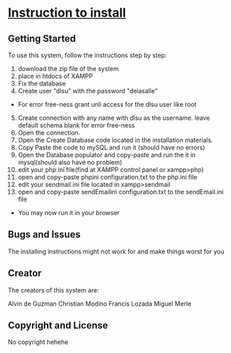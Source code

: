 # [Instruction to install](https://github.com/PengBanana/osdAcads/)

## Getting Started

To use this system, follow the instructions step by step:
1. download the zip file of the system
2. place in htdocs of XAMPP
3. Fix the database
4. Create user "dlsu" with the password "delasalle"
* For error free-ness grant unli access for the dlsu user like root
5. Create connection with any name with dlsu as the username. leave default schema blank for error free-ness
6. Open the connection.
7. Open the Create Database code located in the installation materials.
8. Copy Paste the code to mySQL and run it (should have no errors)
9. Open the Database populator and copy-paste and run the it in mysql(should also have no problem)
10. edit your php.ini file(find at XAMPP control panel or xampp>php)
11. open and copy-paste phpini configuration.txt to the php.ini file
12. edit your sendmail.ini file located in xampp>sendmail
13. open and copy-paste sendEmailini configuration.txt to the sendEmail.ini file

* You may now run it in your browser

## Bugs and Issues

The installing instructions might not work for and make things worst for you

## Creator

The creators of this system are:

Alvin de Guzman
Christian Modino
Francis Lozada
Miguel Merle

## Copyright and License

No copyright hehehe
